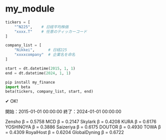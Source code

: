 # my_module
```python
tickers = [
    "^N225",    # 日経平均株価
    "xxxx.T"    # 任意のティッカーコード
]

company_list = [
    "Nikkei",      # 日経225
    "xxxxcompany"  # 企業名を命名
]

start = dt.datetime(2015, 1, 1)
end = dt.datetime(2024, 1, 1)
```

```python
pip install my_finance
import beta
beta(tickers, company_list, start, end)
```

 ✔ OK! 

 開始：2015-01-01 00:00:00
 終了：2024-01-01 00:00:00

Zensho           β =   0.5758
MCD              β =   0.2147
Skylark          β =   0.4208
KURA             β =   0.6176
YOSHINOYA        β =   0.3886
Saizeriya        β =   0.6175
DOUTOR           β =   0.4930
TOWA             β =   0.4309
RoyalHost        β =   0.6204
GlobalDyning     β =   0.6722
